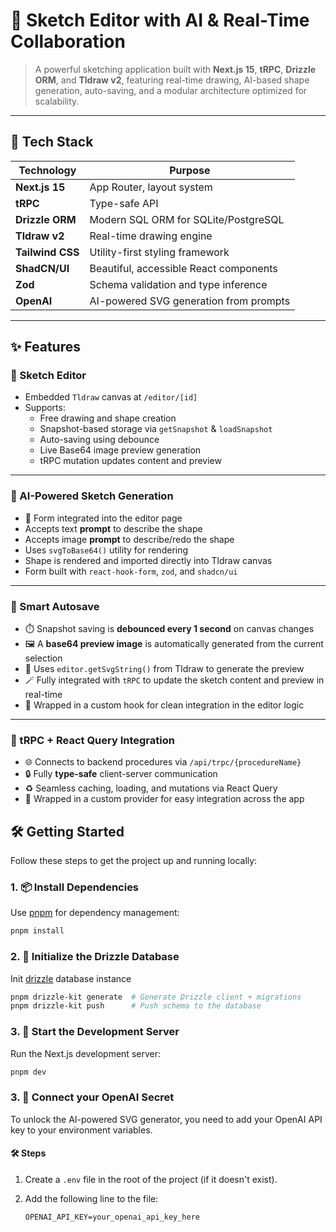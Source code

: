 # 🧠 Sketch Editor with AI & Real-Time Collaboration

> A powerful sketching application built with **Next.js 15**, **tRPC**, **Drizzle ORM**, and **Tldraw v2**, featuring real-time drawing, AI-based shape generation, auto-saving, and a modular architecture optimized for scalability.

---

## 🚀 Tech Stack

| Technology       | Purpose                                |
| ---------------- | -------------------------------------- |
| **Next.js 15**   | App Router, layout system              |
| **tRPC**         | Type-safe API                          |
| **Drizzle ORM**  | Modern SQL ORM for SQLite/PostgreSQL   |
| **Tldraw v2**    | Real-time drawing engine               |
| **Tailwind CSS** | Utility-first styling framework        |
| **ShadCN/UI**    | Beautiful, accessible React components |
| **Zod**          | Schema validation and type inference   |
| **OpenAI**       | AI-powered SVG generation from prompts |

---

## ✨ Features

### 📝 Sketch Editor

- Embedded `Tldraw` canvas at `/editor/[id]`
- Supports:
  - Free drawing and shape creation
  - Snapshot-based storage via `getSnapshot` & `loadSnapshot`
  - Auto-saving using debounce
  - Live Base64 image preview generation
  - tRPC mutation updates content and preview

---

### 🤖 AI-Powered Sketch Generation

- 🧠 Form integrated into the editor page
- Accepts text **prompt** to describe the shape
- Accepts image **prompt** to describe/redo the shape
- Uses `svgToBase64()` utility for rendering
- Shape is rendered and imported directly into Tldraw canvas
- Form built with `react-hook-form`, `zod`, and `shadcn/ui`

---

### 💾 Smart Autosave

- ⏱️ Snapshot saving is **debounced every 1 second** on canvas changes
- 🖼️ A **base64 preview image** is automatically generated from the current selection
- 🧠 Uses `editor.getSvgString()` from Tldraw to generate the preview
- 🪄 Fully integrated with `tRPC` to update the sketch content and preview in real-time
- 🧩 Wrapped in a custom hook for clean integration in the editor logic

---

### 🔌 tRPC + React Query Integration

- 🌐 Connects to backend procedures via `/api/trpc/{procedureName}`
- 🔒 Fully **type-safe** client-server communication
- ♻️ Seamless caching, loading, and mutations via React Query
- 🧩 Wrapped in a custom provider for easy integration across the app

## 🛠️ Getting Started

Follow these steps to get the project up and running locally:

### 1. 📦 Install Dependencies

Use [pnpm](https://pnpm.io/) for dependency management:

```bash
pnpm install
```

### 2. 🧱 Initialize the Drizzle Database

Init [drizzle](https://orm.drizzle.team/docs/get-started-sqlite) database instance

```bash
pnpm drizzle-kit generate  # Generate Drizzle client + migrations
pnpm drizzle-kit push      # Push schema to the database
```

### 3. 🚀 Start the Development Server

Run the Next.js development server:

```bash
pnpm dev
```

### 3. 🔑 Connect your OpenAI Secret

To unlock the AI-powered SVG generator, you need to add your OpenAI API key to your environment variables.

#### 🛠️ Steps

1. Create a `.env` file in the root of the project (if it doesn't exist).
2. Add the following line to the file:

   ```env
   OPENAI_API_KEY=your_openai_api_key_here
   ```
